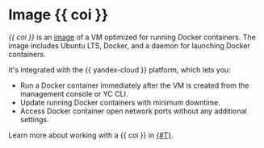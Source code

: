 # Image {{ coi }}

_{{ coi }}_ is an [image](../../compute/concepts/image.md) of a VM optimized for running Docker containers. The image includes Ubuntu LTS, Docker, and a daemon for launching Docker containers.

It's integrated with the {{ yandex-cloud }} platform, which lets you:
* Run a Docker container immediately after the VM is created from the management console or YC CLI.
* Update running Docker containers with minimum downtime.
* Access Docker container open network ports without any additional settings.

Learn more about working with a {{ coi }} in [{#T}](../tutorials/vm-create.md).
